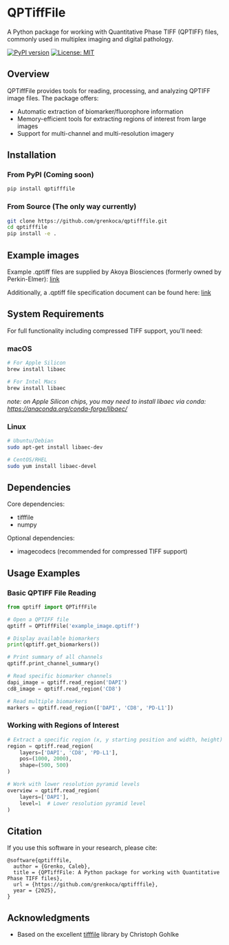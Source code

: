 # QPTiffFile

A Python package for working with Quantitative Phase TIFF (QPTIFF) files, commonly used in multiplex imaging and digital pathology.

[![PyPI version](https://badge.fury.io/py/qptifffile.svg)](https://badge.fury.io/py/qptifffile)
[![License: MIT](https://img.shields.io/badge/License-MIT-yellow.svg)](https://opensource.org/licenses/MIT)

## Overview

QPTiffFile provides tools for reading, processing, and analyzing QPTIFF image files. The package offers:

- Automatic extraction of biomarker/fluorophore information
- Memory-efficient tools for extracting regions of interest from large images
- Support for multi-channel and multi-resolution imagery

## Installation

### From PyPI (Coming soon)

```bash
pip install qptifffile
```


### From Source (The only way currently)

```bash
git clone https://github.com/grenkoca/qptifffile.git
cd qptifffile
pip install -e .
```

## Example images

Example .qptiff files are supplied by Akoya Biosciences (formerly owned by Perkin-Elmer): [link](https://downloads.openmicroscopy.org/images/Vectra-QPTIFF/perkinelmer/PKI_scans/)

Additionally, a .qptiff file specification document can be found here: [link](https://downloads.openmicroscopy.org/images/Vectra-QPTIFF/perkinelmer/PKI_Image%20Format.docx) 

## System Requirements

For full functionality including compressed TIFF support, you'll need:

### macOS

```bash
# For Apple Silicon
brew install libaec

# For Intel Macs
brew install libaec
```

_note: on Apple Silicon chips, you may need to install libaec via conda: https://anaconda.org/conda-forge/libaec/_


### Linux

```bash
# Ubuntu/Debian
sudo apt-get install libaec-dev

# CentOS/RHEL
sudo yum install libaec-devel
```

## Dependencies

Core dependencies:

- tifffile
- numpy

Optional dependencies:

- imagecodecs (recommended for compressed TIFF support)

## Usage Examples

### Basic QPTIFF File Reading

```python
from qptiff import QPTiffFile

# Open a QPTIFF file
qptiff = QPTiffFile('example_image.qptiff')

# Display available biomarkers
print(qptiff.get_biomarkers())

# Print summary of all channels
qptiff.print_channel_summary()

# Read specific biomarker channels
dapi_image = qptiff.read_region('DAPI')
cd8_image = qptiff.read_region('CD8')

# Read multiple biomarkers
markers = qptiff.read_region(['DAPI', 'CD8', 'PD-L1'])
```

### Working with Regions of Interest

```python
# Extract a specific region (x, y starting position and width, height)
region = qptiff.read_region(
    layers=['DAPI', 'CD8', 'PD-L1'],
    pos=(1000, 2000),
    shape=(500, 500)
)

# Work with lower resolution pyramid levels
overview = qptiff.read_region(
    layers=['DAPI'],
    level=1  # Lower resolution pyramid level
)
```

## Citation

If you use this software in your research, please cite:

```
@software{qptifffile,
  author = {Grenko, Caleb},
  title = {QPTiffFile: A Python package for working with Quantitative Phase TIFF files},
  url = {https://github.com/grenkoca/qptifffile},
  year = {2025},
}
```

## Acknowledgments

- Based on the excellent [tifffile](https://github.com/cgohlke/tifffile) library by Christoph Gohlke
